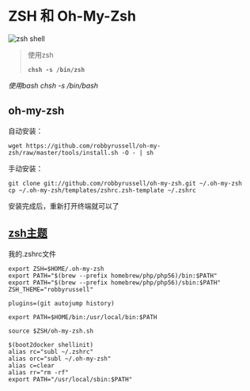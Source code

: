# ZSH 和 Oh-My-Zsh

![zsh shell](http://wsmdr.github.io/mac_record/img/zsh.jpg)

> 使用zsh
> 
> **`chsh -s /bin/zsh`**

*使用bash chsh -s /bin/bash*

## oh-my-zsh

自动安装：

``` shell
wget https://github.com/robbyrussell/oh-my-zsh/raw/master/tools/install.sh -O - | sh
```

手动安装：

``` shell
git clone git://github.com/robbyrussell/oh-my-zsh.git ~/.oh-my-zsh
cp ~/.oh-my-zsh/templates/zshrc.zsh-template ~/.zshrc
```

安装完成后，重新打开终端就可以了

## [zsh主题](http://zshthem.es/all/)

我的.zshrc文件

``` shell
export ZSH=$HOME/.oh-my-zsh
export PATH="$(brew --prefix homebrew/php/php56)/bin:$PATH"
export PATH="$(brew --prefix homebrew/php/php56)/sbin:$PATH"
ZSH_THEME="robbyrussell"

plugins=(git autojump history)

export PATH=$HOME/bin:/usr/local/bin:$PATH

source $ZSH/oh-my-zsh.sh

$(boot2docker shellinit)
alias rc="subl ~/.zshrc"
alias orc="subl ~/.oh-my-zsh"
alias c=clear
alias rr="rm -rf"
export PATH="/usr/local/sbin:$PATH"
```